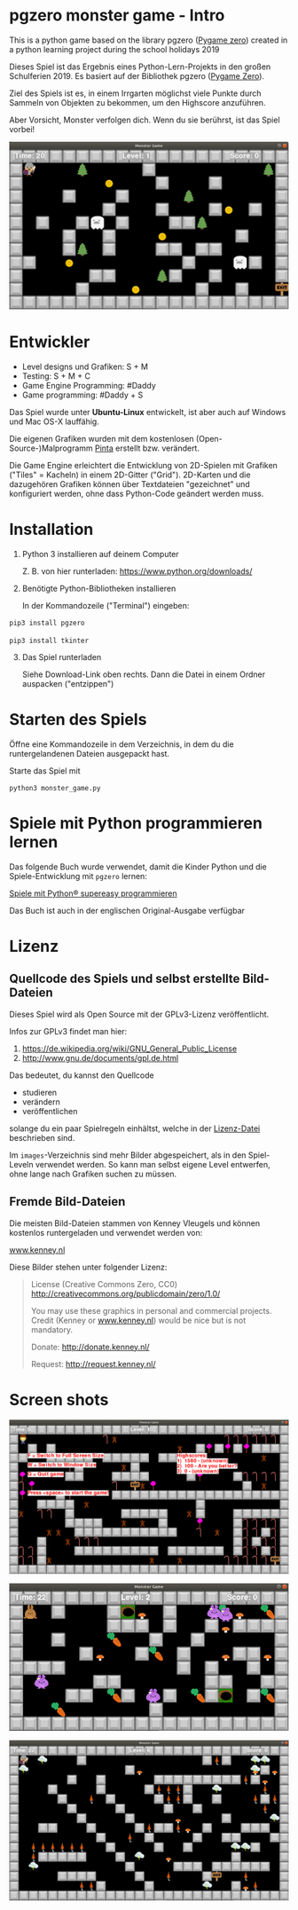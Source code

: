 # pgzero monster game - Intro

This is a python game based on the library pgzero ([Pygame zero](https://pygame-zero.readthedocs.io/en/stable/index.html)) created in a python learning project during the school holidays 2019

Dieses Spiel ist das Ergebnis eines Python-Lern-Projekts in den großen Schulferien 2019. Es basiert auf der Bibliothek pgzero ([Pygame Zero](https://pygame-zero.readthedocs.io/en/stable/index.html)).

Ziel des Spiels ist es, in einem Irrgarten möglichst viele Punkte durch Sammeln von Objekten zu bekommen, um den Highscore anzuführen.

Aber Vorsicht, Monster verfolgen dich. Wenn du sie berührst, ist das Spiel vorbei!

![Monster Game Level 1](screenshots/Monster_Game_Level_1.png)


# Entwickler

- Level designs und Grafiken: S + M
- Testing: S + M + C
- Game Engine Programming: #Daddy
- Game programming: #Daddy + S

Das Spiel wurde unter **Ubuntu-Linux** entwickelt, ist aber auch auf Windows und Mac OS-X lauffähig.

Die eigenen Grafiken wurden mit dem kostenlosen (Open-Source-)Malprogramm [Pinta](https://pinta-project.com/pintaproject/pinta/) erstellt bzw. verändert.

Die Game Engine erleichtert die Entwicklung von 2D-Spielen mit Grafiken ("Tiles" = Kacheln) in einem 2D-Gitter ("Grid").
2D-Karten und die dazugehören Grafiken können über Textdateien "gezeichnet" und konfiguriert werden,
ohne dass Python-Code geändert werden muss.


# Installation

1. Python 3 installieren auf deinem Computer

   Z. B. von hier runterladen: https://www.python.org/downloads/

2. Benötigte Python-Bibliotheken installieren

   In der Kommandozeile ("Terminal") eingeben:

```
pip3 install pgzero
    
pip3 install tkinter
```


3. Das Spiel runterladen

    Siehe Download-Link oben rechts.
    Dann die Datei in einem Ordner auspacken ("entzippen")


# Starten des Spiels

  Öffne eine Kommandozeile in dem Verzeichnis, in dem du die runtergelandenen Dateien ausgepackt hast.
  
  Starte das Spiel mit
  
    python3 monster_game.py



# Spiele mit Python programmieren lernen

Das folgende Buch wurde verwendet, damit die Kinder Python und die Spiele-Entwicklung mit `pgzero` lernen:

[Spiele mit Python® supereasy programmieren](https://www.dorlingkindersley.de/buch/carol-vorderman-spiele-mit-python-supereasy-programmieren-9783831036752)

Das Buch ist auch in der englischen Original-Ausgabe verfügbar


# Lizenz

## Quellcode des Spiels und selbst erstellte Bild-Dateien

Dieses Spiel wird als Open Source mit der GPLv3-Lizenz veröffentlicht.

Infos zur GPLv3 findet man hier:

1. https://de.wikipedia.org/wiki/GNU_General_Public_License
2. http://www.gnu.de/documents/gpl.de.html

Das bedeutet, du kannst den Quellcode

- studieren
- verändern
- veröffentlichen

solange du ein paar Spielregeln einhältst, welche in der [Lizenz-Datei](LICENSE) beschrieben sind.

Im `images`-Verzeichnis sind mehr Bilder abgespeichert, als in den Spiel-Leveln
verwendet werden. So kann man selbst eigene Level entwerfen, ohne lange nach
Grafiken suchen zu müssen.


## Fremde Bild-Dateien

Die meisten Bild-Dateien stammen von Kenney Vleugels und können kostenlos runtergeladen und verwendet werden von:

www.kenney.nl

Diese Bilder stehen unter folgender Lizenz:

>	License (Creative Commons Zero, CC0)
>	http://creativecommons.org/publicdomain/zero/1.0/
>
>	You may use these graphics in personal and commercial projects.
>	Credit (Kenney or www.kenney.nl) would be nice but is not mandatory.
>
>	Donate:   http://donate.kenney.nl/
>
>	Request:  http://request.kenney.nl/


# Screen shots

![Lebkuchenmann-Level](screenshots/Lebkuchenmann_Level.png)

![Kaninchen-Level](screenshots/Kaninchen-Level.png)

![Unwetter-Level](screenshots/Unwetter-Level.png)
